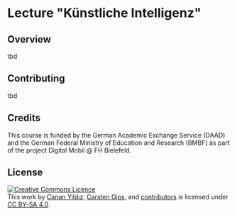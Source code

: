 # Lecture "Künstliche Intelligenz"

## Overview

tbd


## Contributing

tbd


## Credits

This course is funded by the German Academic Exchange Service (DAAD) and the German Federal Ministry of Education and Research (BMBF) as part of the project Digital Mobil @ FH Bielefeld.


## License

<!-- https://creativecommons.org/choose/ -->
<a rel="license" href="http://creativecommons.org/licenses/by-sa/4.0/"><img alt="Creative Commons Licence" style="border-width:0" src="https://i.creativecommons.org/l/by-sa/4.0/88x31.png" /></a><br />This work by <a xmlns:cc="http://creativecommons.org/ns#" href="https://github.com/cyildiz" property="cc:attributionName" rel="cc:attributionURL">Canan Yıldız</a>, <a xmlns:cc="http://creativecommons.org/ns#" href="https://github.com/cagix" property="cc:attributionName" rel="cc:attributionURL">Carsten Gips</a>, and <a href="https://github.com/KI-Vorlesung/Lecture/graphs/contributors">contributors</a> is licensed under <a rel="license" href="http://creativecommons.org/licenses/by-sa/4.0/">CC BY-SA 4.0</a>.
